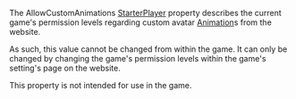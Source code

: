 The AllowCustomAnimations [StarterPlayer](https://developer.roblox.com/en-us/api-reference/class/StarterPlayer) property describes the current game's permission levels regarding custom avatar [Animation](https://developer.roblox.com/en-us/api-reference/class/Animation)s from the website.

As such, this value cannot be changed from within the game. It can only be changed by changing the game's permission levels within the game's setting's page on the website.

This property is not intended for use in the game.